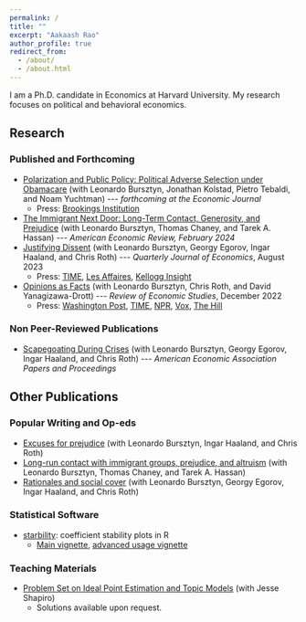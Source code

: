```yaml
---
permalink: /
title: ""
excerpt: "Aakaash Rao"
author_profile: true
redirect_from: 
  - /about/
  - /about.html
---
```




I am a Ph.D. candidate in Economics at Harvard University. My research focuses on political and behavioral economics. 

## Research
### Published and Forthcoming
- [Polarization and Public Policy: Political Adverse Selection under Obamacare](https://www.dropbox.com/s/kclhtnwepfseiwg/aca.pdf?dl=0) (with Leonardo Bursztyn, Jonathan Kolstad, Pietro Tebaldi, and Noam Yuchtman) --- _forthcoming at the Economic Journal_
  - Press: [Brookings Institution](https://www.brookings.edu/blog/up-front/2022/07/07/hutchins-roundup-housing-prices-institutional-ownership-and-more/)
- [The Immigrant Next Door: Long-Term Contact, Generosity, and Prejudice](https://www.dropbox.com/s/33vat2m25zqc9g9/immigrant-next-door.pdf?dl=0) (with Leonardo Bursztyn, Thomas Chaney, and Tarek A. Hassan) --- _American Economic Review, February 2024_
- [Justifying Dissent](https://www.dropbox.com/s/t2ttv2j2k06zpig/dissent.pdf?dl=0) (with Leonardo Bursztyn, Georgy Egorov, Ingar Haaland, and Chris Roth) --- _Quarterly Journal of Economics_, August 2023
  - Press: [TIME](https://time.com/6080432/tucker-carlson-profile/), [Les Affaires](https://www.lesaffaires.com/blogues/l-economie-en-version-corsee/comment-lutter-contre-la-xenophobie-en-politique-et-au-travail/618055), [Kellogg Insight](https://insight.kellogg.northwestern.edu/article/how-we-justify-our-unpopular-opinions)
- [Opinions as Facts](https://www.dropbox.com/s/mx7yqglz4d87um2/opinions.pdf?dl=0) (with Leonardo Bursztyn, Chris Roth, and David Yanagizawa-Drott) --- _Review of Economic Studies_, December 2022
  - Press: [Washington Post](https://www.washingtonpost.com/business/2020/06/25/fox-news-hannity-coronavirus-misinformation/), [TIME](https://time.com/6080432/tucker-carlson-profile/), [NPR](https://www.npr.org/local/309/2020/05/04/849109486/study-finds-more-c-o-v-i-d-19-cases-among-viewers-of-fox-news-host-who-downplayed-pandemic), [Vox](https://www.vox.com/policy-and-politics/2020/4/22/21229360/coronavirus-covid-19-fox-news-sean-hannity-misinformation-death), [The Hill](https://thehill.com/changing-america/well-being/longevity/494227-coronavirus-deaths-greater-where-viewers-prefer-hannity)

### Non Peer-Reviewed Publications
- [Scapegoating During Crises](https://www.dropbox.com/s/9tczp5xblfiecfl/scapegoating.pdf?dl=0) (with Leonardo Bursztyn, Georgy Egorov, Ingar Haaland, and Chris Roth) --- _American Economic Association Papers and Proceedings_

## Other Publications
### Popular Writing and Op-eds
- [Excuses for prejudice](https://voxeu.org/article/excuses-prejudice) (with Leonardo Bursztyn, Ingar Haaland, and Chris Roth)
- [Long-run contact with immigrant groups, prejudice, and altruism](https://voxeu.org/article/long-run-contact-immigrant-groups-prejudice-and-altruism) (with Leonardo Bursztyn, Thomas Chaney, and Tarek A. Hassan)
- [Rationales and social cover](https://voxeu.org/article/rationales-and-social-cover) (with Leonardo Bursztyn, Georgy Egorov, Ingar Haaland, and Chris Roth)


### Statistical Software
- [starbility](https://github.com/AakaashRao/starbility): coefficient stability plots in R
  - [Main vignette](https://htmlpreview.github.io/?https://github.com/AakaashRao/starbility/blob/master/doc/starbility.html), [advanced usage vignette](https://htmlpreview.github.io/?https://github.com/AakaashRao/starbility/blob/master/doc/starbility-advanced.html)

### Teaching Materials
- [Problem Set on Ideal Point Estimation and Topic Models](https://www.dropbox.com/s/ql3s0m0txoar3ax/pset-no-solutions.pdf?dl=0) (with Jesse Shapiro)
  - Solutions available upon request. 
